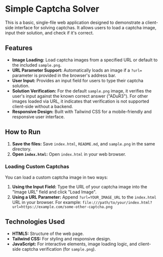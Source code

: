 # Simple Captcha Solver

This is a basic, single-file web application designed to demonstrate a client-side interface for solving captchas. It allows users to load a captcha image, input their solution, and check if it's correct.

## Features

-   **Image Loading:** Load captcha images from a specified URL or default to the included `sample.png`.
-   **URL Parameter Support:** Automatically loads an image if a `?url=` parameter is provided in the browser's address bar.
-   **User Input:** Provides an input field for users to type their captcha solution.
-   **Solution Verification:** For the default `sample.png` image, it verifies the user's input against the known correct answer ("ADuR3"). For other images loaded via URL, it indicates that verification is not supported client-side without a backend.
-   **Responsive Design:** Built with Tailwind CSS for a mobile-friendly and responsive user interface.

## How to Run

1.  **Save the files:** Save `index.html`, `README.md`, and `sample.png` in the same directory.
2.  **Open `index.html`:** Open `index.html` in your web browser.

### Loading Custom Captchas

You can load a custom captcha image in two ways:

1.  **Using the Input Field:** Type the URL of your captcha image into the "Image URL" field and click "Load Image".
2.  **Using a URL Parameter:** Append `?url=YOUR_IMAGE_URL` to the `index.html` URL in your browser. For example:
    `file:///path/to/your/index.html?url=https://example.com/some-other-captcha.png`

## Technologies Used

-   **HTML5:** Structure of the web page.
-   **Tailwind CSS:** For styling and responsive design.
-   **JavaScript:** For interactive elements, image loading logic, and client-side captcha verification (for `sample.png`).